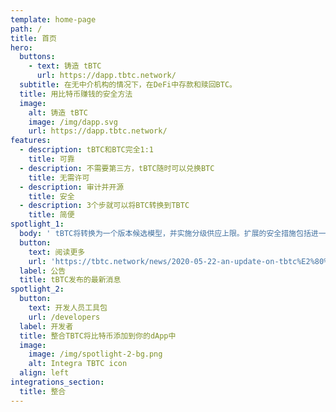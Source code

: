 ```yaml
---
template: home-page
path: /
title: 首页
hero:
  buttons:
    - text: 铸造 tBTC
      url: https://dapp.tbtc.network/
  subtitle: 在无中介机构的情况下，在DeFi中存款和赎回BTC。
  title: 用比特币赚钱的安全方法
  image:
    alt: 铸造 tBTC
    image: /img/dapp.svg
    url: https://dapp.tbtc.network/
features:
  - description: tBTC和BTC完全1:1
    title: 可靠
  - description: 不需要第三方，tBTC随时可以兑换BTC
    title: 无需许可
  - description: 审计并开源
    title: 安全
  - description: 3个步就可以将BTC转换到TBTC
    title: 简便
spotlight_1:
  body: ' tBTC将转换为一个版本候选模型，并实施分级供应上限。扩展的安全措施包括进一步的审计和10倍的bug奖励 '
  button:
    text: 阅读更多
    url: 'https://tbtc.network/news/2020-05-22-an-update-on-tbtc%E2%80%99s-launch/'
  label: 公告
  title: tBTC发布的最新消息
spotlight_2:
  button:
    text: 开发人员工具包
    url: /developers
  label: 开发者
  title: 整合TBTC将比特币添加到你的dApp中
  image:
    image: /img/spotlight-2-bg.png
    alt: Integra TBTC icon
  align: left
integrations_section:
  title: 整合
---
```

